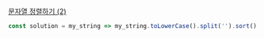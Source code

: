 [문자열 정렬하기 (2)](https://school.programmers.co.kr/learn/courses/30/lessons/120911)

```js
const solution = my_string => my_string.toLowerCase().split('').sort().join('');
```